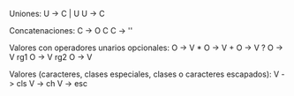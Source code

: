 Uniones:
U -> C | U
U -> C

Concatenaciones:
C -> O C
C -> ''

Valores con operadores unarios opcionales:
O -> V *
O -> V +
O -> V ?
O -> V rg1
O -> V rg2
O -> V

Valores (caracteres, clases especiales, clases o caracteres escapados):
V -> cls
V -> ch
V -> esc
